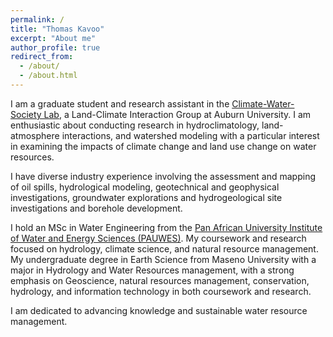 ```yaml
---
permalink: /
title: "Thomas Kavoo"
excerpt: "About me"
author_profile: true
redirect_from: 
  - /about/
  - /about.html
---
```

I am a graduate student and research assistant in the [Climate-Water-Society Lab](https://wp.auburn.edu/thecwslab/), a Land-Climate Interaction Group at Auburn University. I am enthusiastic about conducting research in hydroclimatology, land-atmosphere interactions, and watershed modeling with a particular interest in examining the impacts of climate change and land use change on water resources.

I have diverse industry experience involving the assessment and mapping of oil spills, hydrological modeling, geotechnical and geophysical investigations, groundwater explorations and hydrogeological site investigations and borehole development.

I hold an MSc in Water Engineering from the [Pan African University Institute of Water and Energy Sciences (PAUWES)](https://www.pauwes.dz/). My coursework and research focused on hydrology, climate science, and natural resource management. My undergraduate degree in Earth Science from Maseno University with a major in Hydrology and Water Resources management, with a strong emphasis on Geoscience, natural resources management, conservation, hydrology, and information technology in both coursework and research.

I am dedicated to advancing knowledge and sustainable water resource management.

